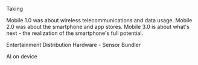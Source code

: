 
Taking 


Mobile 1.0 was about wireless telecommunications and data usage.
Mobile 2.0 was about the smartphone and app stores.
Mobile 3.0 is about what's next - the realization of the smartphone's full potential.

Entertainment 
Distribution 
Hardware - Sensor Bundler

AI on device 